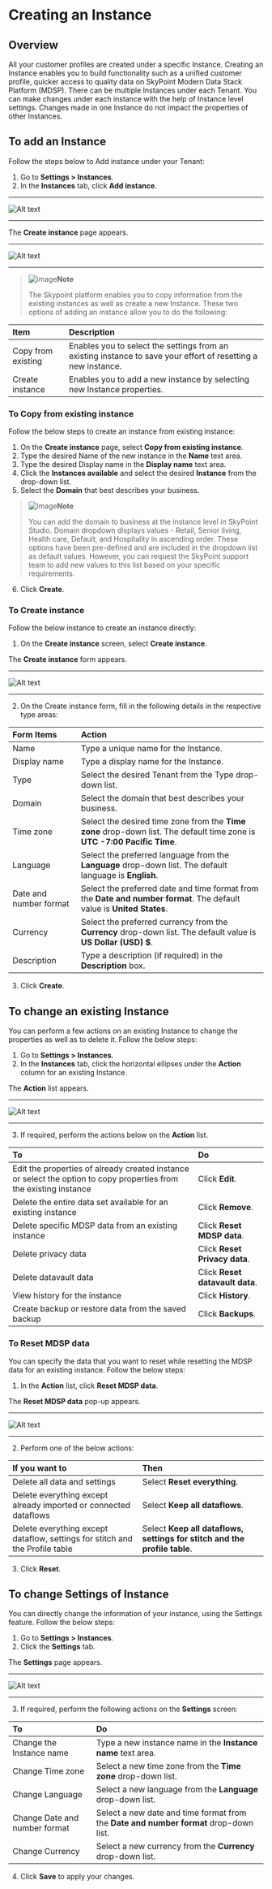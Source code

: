 # Creating an Instance
## Overview
All your customer profiles are created under a specific Instance. Creating an Instance enables you to build functionality such as a unified customer profile, quicker access to quality data on SkyPoint Modern Data Stack Platform (MDSP). There can be multiple Instances under each Tenant. You can make changes under each instance with the help of Instance level settings. Changes made in one Instance do not impact the properties of other Instances.

## To add an Instance
Follow the steps below to Add instance under your Tenant:
1. Go to **Settings > Instances**.
2. In the **Instances** tab, click **Add instance**.

---

![Alt text](/doc_snippets/Instances_InstancesHomepage.png)  

---

The **Create instance** page appears.

---

![Alt text](/doc_snippets/Instances_Createinstancescreen.png)  

---

> ![image](/doc_snippets/Note_icon.png)**Note**
>
> The Skypoint platform enables you to copy information from the existing instances as well as create a new Instance. These two options of adding an instance allow you to do the following:

|Item|Description|
|:-|:-|
|Copy from existing|Enables you to select the settings from an existing instance to save your effort of resetting a new instance.|
|Create instance|Enables you to add a new instance by selecting new Instance properties.|

### To Copy from existing instance
Follow the below steps to create an instance from existing instance:
1. On the **Create instance** page, select **Copy from existing instance**.
2. Type the desired Name of the new instance in the **Name** text area.
3. Type the desired Display name in the **Display name** text area.
4. Click the **Instances available** and select the desired **Instance** from the drop-down list.
5. Select the **Domain** that best describes your business.  

> ![image](/doc_snippets/Note_icon.png)**Note**
>
> You can add the domain to business at the instance level in SkyPoint Studio. Domain dropdown displays values - Retail, Senior living, Health care, Default, and Hospitality in ascending order. These options have been pre-defined and are included in the dropdown list as default values. However, you can request the SkyPoint support team to add new values to this list based on your specific requirements.  

6. Click **Create**.


### To Create instance
Follow the below instance to create an instance directly:
1. On the **Create instance** screen, select **Create instance**.

The **Create instance** form appears.  

---

![Alt text](/doc_snippets/Instances_Createinstanceform.png)  

---

2. On the Create instance form, fill in the following details in the respective type areas:

|Form Items|Action|
|:-|:-|
|Name|Type a unique name for the Instance.|
|Display name|Type a display name for the Instance.|
|Type|Select the desired Tenant from the Type drop-down list.|
|Domain|Select the domain that best describes your business.|
|Time zone|Select the desired time zone from the **Time zone** drop-down list. The default time zone is **UTC -7:00 Pacific Time**.|
|Language|Select the preferred language from the **Language** drop-down list. The default language is **English**.|
|Date and number format|Select the preferred date and time format from the **Date and number format**. The default value is **United States**.|
|Currency|Select the preferred currency from the **Currency** drop-down list. The default value is **US Dollar (USD) $**.|
|Description|Type a description (if required) in the **Description** box.|

3. Click **Create**.

## To change an existing Instance
You can perform a few actions on an existing Instance to change the properties as well as to delete it. Follow the below steps:  
1. Go to **Settings > Instances**.
2. In the **Instances** tab, click the horizontal ellipses under the **Action** column for an existing Instance.

The **Action** list appears.

---

![Alt text](/doc_snippets/Instances_Actionlist.png)  

---

3. If required, perform the actions below on the **Action** list.

|To|Do|
|:-|:-|
|Edit the properties of already created instance or select the option to copy properties from the existing instance|Click **Edit**.|
|Delete the entire data set available for an existing instance|Click **Remove**.|
|Delete specific MDSP data from an existing instance|Click **Reset MDSP data**.|
|Delete privacy data|Click **Reset Privacy data**.|
|Delete datavault data|Click **Reset datavault data**.|
|View history for the instance|Click **History**.|
|Create backup or restore data from the saved backup|Click **Backups**.|

### To Reset MDSP data
You can specify the data that you want to reset while resetting the MDSP data for an existing instance. Follow the below steps:

1. In the **Action** list, click **Reset MDSP data**.

The **Reset MDSP data** pop-up appears. 

---

![Alt text](/doc_snippets/Instances_ResetMDSPpopup.png)  

---

2. Perform one of the below actions:

|If you want to|Then|
|:-|:-|
|Delete all data and settings|Select **Reset everything**.|
|Delete everything except already imported or connected dataflows|Select **Keep all dataflows**.|
|Delete everything except dataflow, settings for stitch and the Profile table|Select **Keep all dataflows, settings for stitch and the profile table**.|

3. Click **Reset**.
## To change Settings of Instance
You can directly change the information of your instance, using the Settings feature. Follow the below steps:  
1. Go to **Settings > Instances**.
2. Click the **Settings** tab.

The **Settings** page appears.

---

![Alt text](/doc_snippets/Instances_Settingshomepage.png)  

---

3. If required, perform the following actions on the **Settings** screen:

|To|Do|
|:-|:-|
|Change the Instance name|Type a new instance name in the **Instance name** text area.|
|Change Time zone|Select a new time zone from the **Time zone** drop-down list.|
|Change Language|Select a new language from the **Language** drop-down list.|
|Change Date and number format|Select a new date and time format from the **Date and number format** drop-down list.|
|Change Currency|Select a new currency from the **Currency** drop-down list.|

4. Click **Save** to apply your changes.
